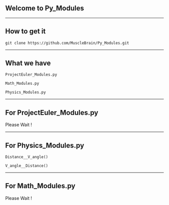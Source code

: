 ## Welcome to Py_Modules

------------------

## How to get it

`git clone https://github.com/MuscleBrain/Py_Modules.git`

------------------

## What we have

`ProjectEuler_Modules.py`

`Math_Modules.py`

`Physics_Modules.py`

------------------

## For ProjectEuler_Modules.py 

Please Wait !

------------------

## For Physics_Modules.py

`Distance__V_angle()`

`V_angle__Distance()`

------------------

## For Math_Modules.py

Please Wait !

